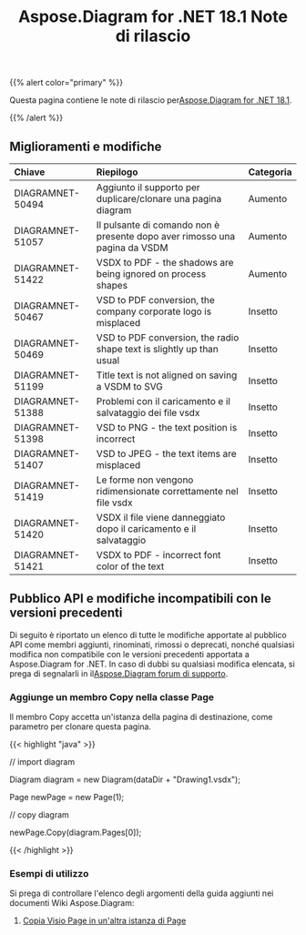 ﻿---
title: Aspose.Diagram for .NET 18.1 Note di rilascio
type: docs
weight: 120
url: /it/net/aspose-diagram-for-net-18-1-release-notes/
---
{{% alert color="primary" %}} 

 Questa pagina contiene le note di rilascio per[Aspose.Diagram for .NET 18.1](https://www.nuget.org/packages/Aspose.Diagram/18.1.0).

{{% /alert %}} 
## **Miglioramenti e modifiche**

|**Chiave**|**Riepilogo**|**Categoria**|
|:- |:- |:- |
|DIAGRAMNET-50494|Aggiunto il supporto per duplicare/clonare una pagina diagram|Aumento|
|DIAGRAMNET-51057|Il pulsante di comando non è presente dopo aver rimosso una pagina da VSDM|Aumento|
|DIAGRAMNET-51422|VSDX to PDF - the shadows are being ignored on process shapes|Aumento|
|DIAGRAMNET-50467|VSD to PDF conversion, the company corporate logo is misplaced|Insetto|
|DIAGRAMNET-50469|VSD to PDF conversion, the radio shape text is slightly up than usual|Insetto|
|DIAGRAMNET-51199|Title text is not aligned on saving a VSDM to SVG|Insetto|
|DIAGRAMNET-51388|Problemi con il caricamento e il salvataggio dei file vsdx|Insetto|
|DIAGRAMNET-51398|VSD to PNG - the text position is incorrect|Insetto|
|DIAGRAMNET-51407|VSD to JPEG - the text items are misplaced|Insetto|
|DIAGRAMNET-51419|Le forme non vengono ridimensionate correttamente nel file vsdx|Insetto|
|DIAGRAMNET-51420|VSDX il file viene danneggiato dopo il caricamento e il salvataggio|Insetto|
|DIAGRAMNET-51421|VSDX to PDF - incorrect font color of the text|Insetto|
## **Pubblico API e modifiche incompatibili con le versioni precedenti**
Di seguito è riportato un elenco di tutte le modifiche apportate al pubblico API come membri aggiunti, rinominati, rimossi o deprecati, nonché qualsiasi modifica non compatibile con le versioni precedenti apportata a Aspose.Diagram for .NET. In caso di dubbi su qualsiasi modifica elencata, si prega di segnalarli in il[Aspose.Diagram forum di supporto](https://forum.aspose.com/c/diagram/17).
### **Aggiunge un membro Copy nella classe Page**
Il membro Copy accetta un'istanza della pagina di destinazione, come parametro per clonare questa pagina.

{{< highlight "java" >}}

 // import diagram

Diagram diagram = new Diagram(dataDir + "Drawing1.vsdx");

Page newPage = new Page(1);

// copy diagram

newPage.Copy(diagram.Pages[0]);

{{< /highlight >}}
### **Esempi di utilizzo**
Si prega di controllare l'elenco degli argomenti della guida aggiunti nei documenti Wiki Aspose.Diagram:

1. [Copia Visio Page in un'altra istanza di Page](https://docs.aspose.com/diagram/net/retrieve-get-copy-and-insert-a-page/#copy-visio-page-to-another-page-instance)
